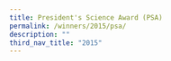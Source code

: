 ```yaml
---
title: President's Science Award (PSA)
permalink: /winners/2015/psa/
description: ""
third_nav_title: "2015"
---
```


